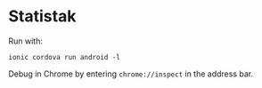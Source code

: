 # Statistak

Run with:
```
ionic cordova run android -l
```

Debug in Chrome by entering `chrome://inspect` in the address bar.
